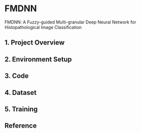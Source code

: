 # FMDNN
FMDNN: A Fuzzy-guided Multi-granular Deep Neural Network for Histopathological Image Classification



## 1. Project Overview

## 2. Environment Setup

## 3. Code

## 4. Dataset

## 5. Training

## Reference
